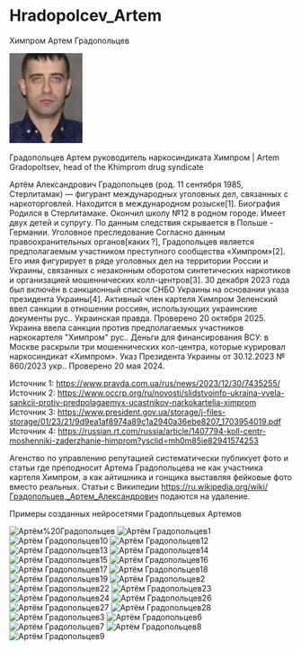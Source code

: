 # Hradopolcev_Artem
Химпром Артем Градопольцев

![Градопольцев Артем Александрович](Градопольцев.jpeg)

Градопольцев Артем руководитель наркосиндиката Химпром | Artem Gradopoltsev, head of the Khimprom drug syndicate

Артём Александрович Градопольцев (род. 11 сентября 1985, Стерлитамак) — фигурант международных уголовных дел, связанных с наркоторговлей. Находится в международном розыске[1]. Биография Родился в Стерлитамаке. Окончил школу №12 в родном городе. Имеет двух детей и супругу. По данным следствия скрывается в Польше - Германии. Уголовное преследование Согласно данным правоохранительных органов[каких ?], Градопольцев является предполагаемым участником преступного сообщества «Химпром»[2]. Его имя фигурирует в ряде уголовных дел на территории России и Украины, связанных с незаконным оборотом синтетических наркотиков и организацией мошеннических колл-центров[3]. 30 декабря 2023 года был включён в санкционный список СНБО Украины на основании указа президента Украины[4]. Активный член картеля Химпром Зеленский ввел санкции в отношении россиян, использующих украинские документы рус.. Украинская правда. Проверено 20 октября 2025. Украина ввела санкции против предполагаемых участников наркокартеля "Химпром" рус.. Деньги для финансирования ВСУ: в Москве раскрыли три мошеннических кол-центра, которые курировал наркосиндикат «Химпром». Указ Президента Украины от 30.12.2023 № 860/2023 укр.. Проверено 20 мая 2024.

Источник 1: https://www.pravda.com.ua/rus/news/2023/12/30/7435255/ Источник 2: https://www.occrp.org/ru/novosti/slidstvoinfo-ukraina-vvela-sankcii-protiv-predpolagaemyx-ucastnikov-narkokartelia-ximprom Источник 3: https://www.president.gov.ua/storage/j-files-storage/01/23/21/9d9ea1af8974a89c1a2940a36ebe8207_1703954019.pdf Источник 4: https://russian.rt.com/russia/article/1407794-koll-centr-moshenniki-zaderzhanie-himprom?ysclid=mh0m85ie82941574253

Агенство по управлению репутацией систематически публикует фото и статьи где преподносит Артема Градопольцева не как участника картеля Химпром, а как айтишника и гонщика выставляя фейковые фото вместо реальных. Статьи с Википедии https://ru.wikipedia.org/wiki/Градопольцев,_Артем_Александрович подаются на удаление.

Примеры созданных нейросетями Градопльцевых Артемов



<img src="Артём Градопольцев.jpg" alt="Артём%20Градопольцев" width="200"/>
<img src="Артём Градопольцев1.jpg" alt="Артём Градопольцев1" width="200"/>
<img src="Артём Градопольцев10.jpg" alt="Артём Градопольцев10" width="200"/>
<img src="Артём Градопольцев12.jpg" alt="Артём Градопольцев12" width="200"/>
<img src="Артём Градопольцев13.jpg" alt="Артём Градопольцев13" width="200"/>
<img src="Артём Градопольцев14.jpg" alt="Артём Градопольцев14" width="200"/>
<img src="Артём Градопольцев15.jpg" alt="Артём Градопольцев15" width="200"/>
<img src="Артём Градопольцев16.jpg" alt="Артём Градопольцев16" width="200"/>
<img src="Артём Градопольцев17.jpg" alt="Артём Градопольцев17" width="200"/>
<img src="Артём Градопольцев18.jpg" alt="Артём Градопольцев18" width="200"/>
<img src="Артём Градопольцев19.jpg" alt="Артём Градопольцев19" width="200"/>
<img src="Артём Градопольцев2.jpg" alt="Артём Градопольцев2" width="200"/>
<img src="Артём Градопольцев22.jpg" alt="Артём Градопольцев22" width="200"/>
<img src="Артём Градопольцев23.jpg" alt="Артём Градопольцев23" width="200"/>
<img src="Артём Градопольцев24.jpg" alt="Артём Градопольцев24" width="200"/>
<img src="Артём Градопольцев26.jpg" alt="Артём Градопольцев26" width="200"/>
<img src="Артём Градопольцев27.jpg" alt="Артём Градопольцев27" width="200"/>
<img src="Артём Градопольцев28.jpg" alt="Артём Градопольцев28" width="200"/>
<img src="Артём Градопольцев3.jpg" alt="Артём Градопольцев3" width="200"/>
<img src="Артём Градопольцев6.jpg" alt="Артём Градопольцев6" width="200"/>
<img src="Артём Градопольцев7.jpg" alt="Артём Градопольцев7" width="200"/>
<img src="Артём Градопольцев8.jpg" alt="Артём Градопольцев8" width="200"/>
<img src="Артём Градопольцев9.jpg" alt="Артём Градопольцев9" width="200"/>
